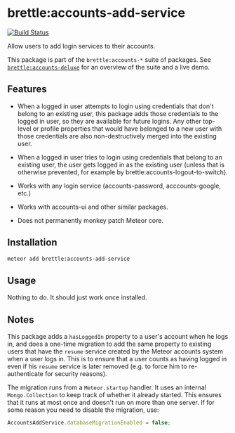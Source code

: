 # brettle:accounts-add-service

[![Build Status](https://travis-ci.org/brettle/meteor-accounts-add-service.svg?branch=master)](https://travis-ci.org/brettle/meteor-accounts-add-service)

Allow users to add login services to their accounts.

This package is part of the `brettle:accounts-*` suite of packages. See
[`brettle:accounts-deluxe`](https://atmospherejs.com/brettle/accounts-deluxe)
for an overview of the suite and a live demo.

## Features

- When a logged in user attempts to login using credentials that don't belong to
  an existing user, this package adds those credentials to the logged in user,
  so they are available for future logins. Any other top-level or profile
  properties that would have belonged to a new user with those credentials are
  also non-destructively merged into the existing user.

- When a logged in user tries to login using credentials that belong to an
  existing user, the user gets logged in as the existing user (unless that is
  otherwise prevented, for example by brettle:accounts-logout-to-switch).

- Works with any login service (accounts-password, acccounts-google, etc.)

- Works with accounts-ui and other similar packages.

- Does not permanently monkey patch Meteor core.

## Installation
```sh
meteor add brettle:accounts-add-service
```

## Usage

Nothing to do. It should just work once installed.

## Notes

This package adds a `hasLoggedIn` property to a user's account when he logs in,
and does a one-time migration to add the same property to existing users that
have the `resume` service created by the Meteor accounts system when a user logs
in. This is to ensure that a user counts as having logged in even if his
`resume` service is later removed (e.g. to force him to re-authenticate for
security reasons).

The migration runs from a `Meteor.startup` handler. It uses an internal
`Mongo.Collection` to keep track of whether it already started. This ensures
that it runs at most once and doesn't run on more than one server. If for some
reason you need to disable the migration, use:

```js
AccountsAddService.databaseMigrationEnabled = false;
```

